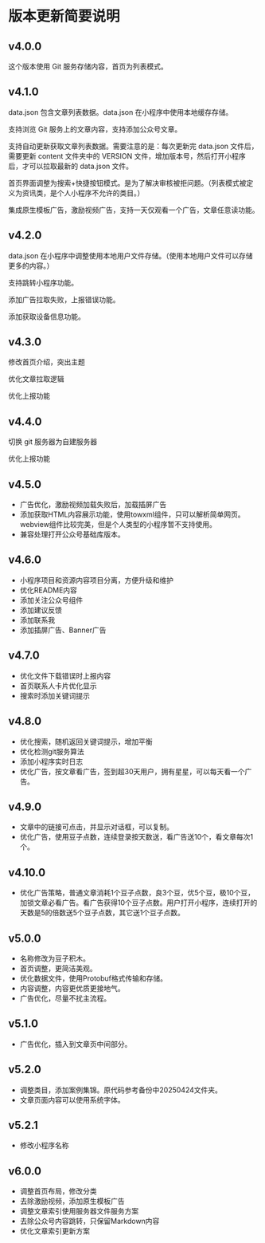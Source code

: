 # 版本更新简要说明

## v4.0.0

这个版本使用 Git 服务存储内容，首页为列表模式。

## v4.1.0

data.json 包含文章列表数据。data.json 在小程序中使用本地缓存存储。

支持浏览 Git 服务上的文章内容，支持添加公众号文章。

支持自动更新获取文章列表数据。需要注意的是：每次更新完 data.json 文件后，需要更新 content 文件夹中的 VERSION 文件，增加版本号，然后打开小程序后，才可以拉取最新的 data.json 文件。

首页界面调整为搜索+快捷按钮模式。是为了解决审核被拒问题。（列表模式被定义为资讯类，是个人小程序不允许的类目。）

集成原生模板广告，激励视频广告，支持一天仅观看一个广告，文章任意读功能。

## v4.2.0

data.json 在小程序中调整使用本地用户文件存储。（使用本地用户文件可以存储更多的内容。）

支持跳转小程序功能。

添加广告拉取失败，上报错误功能。

添加获取设备信息功能。

## v4.3.0

修改首页介绍，突出主题

优化文章拉取逻辑

优化上报功能

## v4.4.0

切换 git 服务器为自建服务器

优化上报功能

## v4.5.0 

- 广告优化，激励视频加载失败后，加载插屏广告
- 添加获取HTML内容展示功能，使用towxml组件，只可以解析简单网页。webview组件比较完美，但是个人类型的小程序暂不支持使用。
- 兼容处理打开公众号基础库版本。

## v4.6.0

- 小程序项目和资源内容项目分离，方便升级和维护
- 优化README内容
- 添加关注公众号组件
- 添加建议反馈
- 添加联系我
- 添加插屏广告、Banner广告

## v4.7.0

- 优化文件下载错误时上报内容
- 首页联系人卡片优化显示
- 搜索时添加关键词提示

## v4.8.0

- 优化搜索，随机返回关键词提示，增加平衡
- 优化检测git服务算法
- 添加小程序实时日志
- 优化广告，按文章看广告，签到超30天用户，拥有星星，可以每天看一个广告。

## v4.9.0

- 文章中的链接可点击，并显示对话框，可以复制。
- 优化广告，使用豆子点数，连续登录按天数送，看广告送10个，看文章每次1个。

## v4.10.0

- 优化广告策略，普通文章消耗1个豆子点数，良3个豆，优5个豆，极10个豆，加锁文章必看广告。看广告获得10个豆子点数。用户打开小程序，连续打开的天数是5的倍数送5个豆子点数，其它送1个豆子点数。

## v5.0.0

- 名称修改为豆子积木。
- 首页调整，更简洁美观。
- 优化数据文件，使用Protobuf格式传输和存储。
- 内容调整，内容更优质更接地气。
- 广告优化，尽量不扰主流程。

## v5.1.0

- 广告优化，插入到文章页中间部分。

## v5.2.0

- 调整类目，添加案例集锦。原代码参考备份中20250424文件夹。
- 文章页面内容可以使用系统字体。
 
## v5.2.1

- 修改小程序名称

## v6.0.0

- 调整首页布局，修改分类
- 去除激励视频，添加原生模板广告
- 调整文章索引使用服务器文件服务方案
- 去除公众号内容跳转，只保留Markdown内容
- 优化文章索引更新方案